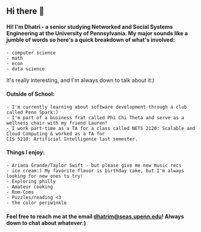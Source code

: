 ## Hi there 👋

#### Hi! I'm Dhatri - a senior studying Networked and Social Systems Engineering at the University of Pennsylvania. My major sounds like a jumble of words so here's a quick breakdown of what's involved: 

    - computer science
    - math
    - econ
    - data science

It's really interesting, and I'm always down to talk about it:)

#### **Outside of School:**
    - I'm currently learning about software development through a club called Penn Spark:)
    - I'm part of a business frat called Phi Chi Theta and serve as a wellness chair with my friend Lauren!
    - I work part-time as a TA for a class called NETS 2120: Scalable and Cloud Computing & worked as a TA for 
    CIS 5210: Artificial Intelligence last semester.
    
#### **Things I enjoy:**
    - Ariana Grande/Taylor Swift - but please give me new music recs
    - ice cream:) My favorite flavor is birthday cake, but I'm always looking for new ones to try!
    - Exploring philly 
    - Amateur cooking
    - Rom-Coms
    - Puzzles/reading <3
    - the color periwinkle

#### Feel free to reach me at the email **dhatrim@seas.upenn.edu**! Always down to chat about whatever:)

